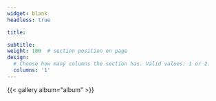 ```yaml
---
widget: blank
headless: true

title: 

subtitle: 
weight: 100  # section position on page
design:
  # Choose how many columns the section has. Valid values: 1 or 2.
  columns: '1'
---
```


{{< gallery album="album" >}}